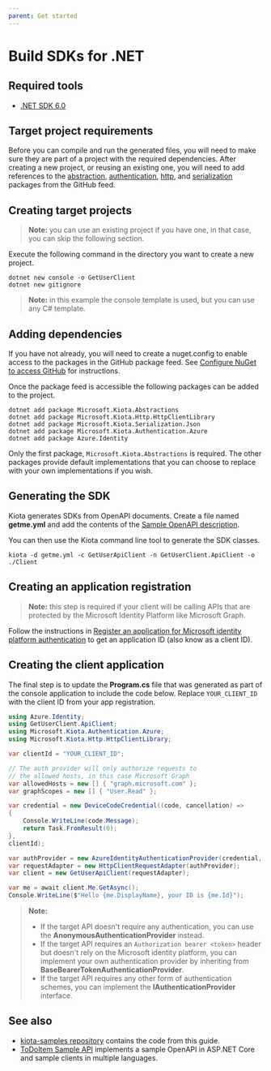```yaml
---
parent: Get started
---
```


# Build SDKs for .NET

## Required tools

- [.NET SDK 6.0](https://dotnet.microsoft.com/download)

## Target project requirements

Before you can compile and run the generated files, you will need to make sure they are part of a project with the required dependencies. After creating a new project, or reusing an existing one, you will need to add references to the [abstraction](https://github.com/microsoft/kiota/tree/main/abstractions/dotnet), [authentication](https://github.com/microsoft/kiota/tree/main/authentication/dotnet/azure), [http](https://github.com/microsoft/kiota/tree/main/http/dotnet/httpclient), and [serialization](https://github.com/microsoft/kiota/tree/main/serialization/dotnet/json) packages from the GitHub feed.

## Creating target projects

> **Note:** you can use an existing project if you have one, in that case, you can skip the following section.

Execute the following command in the directory you want to create a new project.

```shell
dotnet new console -o GetUserClient
dotnet new gitignore
```

> **Note:** in this example the console template is used, but you can use any C# template.

## Adding dependencies

If you have not already, you will need to create a nuget.config to enable access to the packages in the GitHub package feed. See [Configure NuGet to access GitHub](index.md#configure-nuget-to-access-github) for instructions.

Once the package feed is accessible the following packages can be added to the project.

```shell
dotnet add package Microsoft.Kiota.Abstractions
dotnet add package Microsoft.Kiota.Http.HttpClientLibrary
dotnet add package Microsoft.Kiota.Serialization.Json
dotnet add package Microsoft.Kiota.Authentication.Azure
dotnet add package Azure.Identity
```

Only the first package, `Microsoft.Kiota.Abstractions` is required. The other packages provide default implementations that you can choose to replace with your own implementations if you wish.

## Generating the SDK

Kiota generates SDKs from OpenAPI documents. Create a file named **getme.yml** and add the contents of the [Sample OpenAPI description](reference-openapi.md).

You can then use the Kiota command line tool to generate the SDK classes.

```shell
kiota -d getme.yml -c GetUserApiClient -n GetUserClient.ApiClient -o ./Client
```

## Creating an application registration

> **Note:** this step is required if your client will be calling APIs that are protected by the Microsoft Identity Platform like Microsoft Graph.

Follow the instructions in [Register an application for Microsoft identity platform authentication](register-app.md) to get an application ID (also know as a client ID).

## Creating the client application

The final step is to update the **Program.cs** file that was generated as part of the console application to include the code below. Replace `YOUR_CLIENT_ID` with the client ID from your app registration.

```csharp
using Azure.Identity;
using GetUserClient.ApiClient;
using Microsoft.Kiota.Authentication.Azure;
using Microsoft.Kiota.Http.HttpClientLibrary;

var clientId = "YOUR_CLIENT_ID";

// The auth provider will only authorize requests to
// the allowed hosts, in this case Microsoft Graph
var allowedHosts = new [] { "graph.microsoft.com" };
var graphScopes = new [] { "User.Read" };

var credential = new DeviceCodeCredential((code, cancellation) =>
{
    Console.WriteLine(code.Message);
    return Task.FromResult(0);
},
clientId);

var authProvider = new AzureIdentityAuthenticationProvider(credential, allowedHosts, graphScopes);
var requestAdapter = new HttpClientRequestAdapter(authProvider);
var client = new GetUserApiClient(requestAdapter);

var me = await client.Me.GetAsync();
Console.WriteLine($"Hello {me.DisplayName}, your ID is {me.Id}");

```

> **Note:**
>
> - If the target API doesn't require any authentication, you can use the **AnonymousAuthenticationProvider** instead.
> - If the target API requires an `Authorization bearer <token>` header but doesn't rely on the Microsoft identity platform, you can implement your own authentication provider by inheriting from **BaseBearerTokenAuthenticationProvider**.
> - If the target API requires any other form of authentication schemes, you can implement the **IAuthenticationProvider** interface.

## See also

- [kiota-samples repository](https://github.com/microsoft/kiota-samples/tree/main/get-started/dotnet) contains the code from this guide.
- [ToDoItem Sample API](https://github.com/microsoft/kiota-samples/tree/main/sample-api) implements a sample OpenAPI in ASP.NET Core and sample clients in multiple languages.
